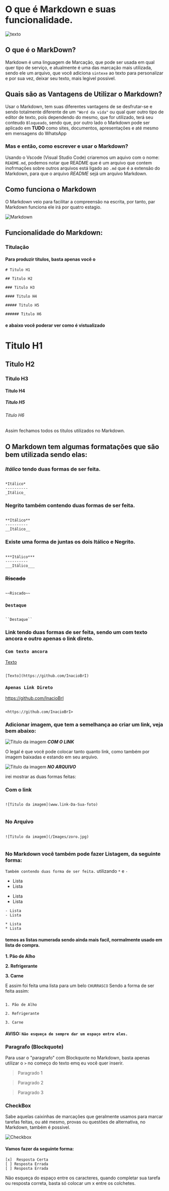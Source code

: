 # **O que é Markdown e suas funcionalidade**.

![texto](/Images/BannerMD.jpeg)

## O que é o MarkDown?

Markdown é uma linguagem de Marcação, que pode ser usada em qual quer tipo de serviço, e atualmente é uma das marcação mais utilizada, sendo ele um arquivo, que você adiciona ``sintexe`` ao texto para personalizar e por sua vez, deixar seu texto, mais legivel possivel.

## Quais são as Vantagens de Utilizar o Markdown?

Usar o Markdown, tem suas diferentes vantagens de se desfrutar-se e sendo totalmente diferente de um ``"Word da vida"`` ou qual quer outro tipo de editor de texto, pois dependendo do mesmo, que for utilizado, terá seu conteudo ``Bloqueado``, sendo que, por outro lado o Markdown pode ser aplicado em **TUDO** como sites, documentos, apresentações e até mesmo em mensagens do WhatsApp

### Mas e então, como escrever e usar o Markdown?

Usando o Vscode (Visual Studio Code) criaremos um aquivo com o nome: ``README.md``, podemos notar que README que é um arquivo que contem inofrmações sobre outros arquivos está ligado ao ``.md``
que é a extensão do Markdown, para que o arquivo *README*  sejá um arquivo Markdown. 

## Como funciona o Markdown

O Markdown veio para facilitar a compreensão na escrita, por tanto, par Markdown funciona ele irá por quatro estagio.

![Markdown](/Images/Como-funrunfa.png)

## Funcionalidade do Markdown:

### Titulação
#### Para produzir titulos, basta apenas você o  

````
# Titulo H1

## Titulo H2

### Titulo H3

#### Titulo H4

##### Titulo H5

###### Titulo H6 

````
#### e abaixo você poderar ver como é vistualizado

# Titulo H1
## Titulo H2
### Titulo H3
#### Titulo H4 
##### Titulo H5
###### Titulo H6

Assim fechamos todos os titulos utilizados no Markdown.

## O Markdown tem algumas formatações que são bem utilizada sendo elas:

### ***Itálico*** tendo duas formas de ser feita.

````

*Itálico*
----------
_Itálico_

````

### **Negrito** também contendo duas formas de ser feita.

````

**Itálico**
----------
__Itálico__

````

### Existe uma forma de juntas os dois **Itálico e Negrito**.

````

***Itálico***
----------
___Itálico___

````

### **~~Riscado~~**

````

~~Riscado~~

````

### **``Destaque``**

````

``Destaque``

````

### **Link** tendo duas formas de ser feita, sendo um com texto ancora e outro apenas o link direto.

### **`Com texto ancora`** 

[Texto](https://github.com/InacioBrI)

````

[Texto](https://github.com/InacioBrI)

````

### **`Apenas Link Direto`**

<https://github.com/InacioBrI>

````

<https://github.com/InacioBrI>

````

### Adicionar imagem, que tem a semelhança ao criar um link, veja bem abaixo:

![Titulo da imagem](https://i.ytimg.com/vi/75n91rq-9Ro/hq720.jpg?sqp=-oaymwEhCK4FEIIDSFryq4qpAxMIARUAAAAAGAElAADIQj0AgKJD&rs=AOn4CLCdwTl1OK4-4juqbFQv-BKQSgkurQ)
***COM O LINK***

O legal é que você pode colocar tanto quanto link, como também por imagem baixadas e estando em seu arquivo.

![Titulo da imagem](/Images/zoro.jpg)
***NO ARQUIVO***

irei mostrar as duas formas feitas:

### Com o link

````

![Titulo da imagem](www.link-Da-Sua-foto)


````
### No Arquivo

````

![Titulo da imagem](/Images/zoro.jpg)


````

### No Markdown você também pode fazer Listagem, da seguinte forma: 
``Também contendo duas forma de ser feita.``
utilizando `*` e `-`

- Lista
- Lista
* Lista
* Lista

````
- Lista
- Lista

* Lista
* Lista

````

#### temos as listas numerada sendo ainda mais facil, normalmente usado em lista de compra.

**1. Pão de Alho**

**2. Refrigerante**

**3. Carne**

E assim foi feita uma lista para um belo ``CHURRASCO``
Sendo a forma de ser feita assim:


````

1. Pão de Alho

2. Refrigerante

3. Carne

````
#### **AVISO:** ``Não esqueça de sempre dar um espaço entre eles.``

### Paragrafo (Blockquote)

Para usar o "paragrafo" com Blockquote no Markdown, basta apenas utilizar o ``>`` no começo do texto emq eu você quer inserir. 

> Paragrado 1

> Paragrado 2

> Paragrado 3

### CheckBox

Sabe aquelas caixinhas de marcações que geralmente usamos para marcar tarefas feitas, ou até mesmo, provas ou questões de alternativa, no Markdown, também é possivel.

![Checkbox](https://as1.ftcdn.net/jpg/01/99/52/22/1000_F_199522246_N0hLlmnfe8Gn6TlMhSlNSt4wjxStr6o4.jpg)

#### Vamos fazer da seguinte forma:

````
[x]  Resposta Certa
[ ] Resposta Errada
[ ] Resposta Errada

````
Não esqueça do espaço entre os caracteres, quando completar sua tarefa ou resposta correta, basta só colocar um x entre os colchetes.

